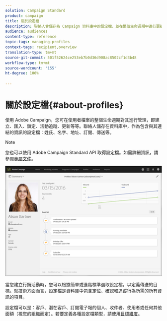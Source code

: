 ```yaml
---
solution: Campaign Standard
product: campaign
title: 關於設定檔
description: 聯絡人會儲存為 Campaign 資料庫中的設定檔，並在整個生命週期中進行更新。
audience: audiences
content-type: reference
topic-tags: managing-profiles
context-tags: recipient,overview
translation-type: tm+mt
source-git-commit: 501f52624ce253eb7b0d36d908ac8502cf1d3b48
workflow-type: tm+mt
source-wordcount: '155'
ht-degree: 100%

---
```



# 關於設定檔{#about-profiles}

使用 Adobe Campaign，您可在使用者檔案的整個生命週期對其進行管理，即建立、匯入、鎖定、活動追蹤、更新等等。聯絡人儲存在資料庫中，作為包含與其連結的資訊的設定檔：姓氏、名字、地址、訂閱、傳送等。

>[!NOTE]
>
>您也可以使用 Adobe Campaign Standard API 取得設定檔。如需詳細資訊，請參閱[專屬文件](../../api/using/retrieving-profiles.md)。

![](assets/marketing_history.png)

當您建立行銷活動時，您可以根據簡單或進階標準選取設定檔，以定義傳送的目標。就技術方面而言，設定檔是資料庫中包含定位、確認和追蹤行為所需的所有資訊的項目。

設定檔可以是：客戶、潛在客戶、訂閱電子報的個人、收件者、使用者或任何其他面額（視您的組織而定）。若要定義各種設定檔類型，請使用[目標維度](../../automating/using/query.md#targeting-dimensions-and-resources)。
